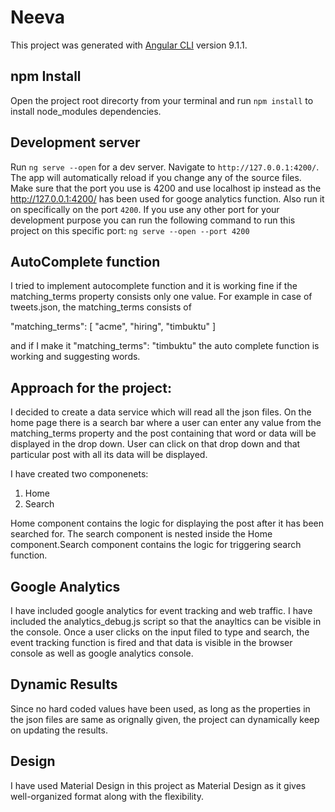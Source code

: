 # Neeva

This project was generated with [Angular CLI](https://github.com/angular/angular-cli) version 9.1.1.

## npm Install

Open the project root direcorty from your terminal and run `npm install` to install node_modules dependencies.

## Development server

Run `ng serve --open` for a dev server. Navigate to `http://127.0.0.1:4200/`. The app will automatically reload if you change any of the source files. Make sure that the port you use is 4200 and use localhost ip instead as the http://127.0.0.1:4200/ has been used for googe analytics function. Also run it on specifically on the port `4200`. If you use any other port for your development purpose you can run the following command to run this project on this specific port:
`ng serve --open --port 4200`

## AutoComplete function

I tried to implement autocomplete function and it is working fine if the matching_terms property consists only one value. For example in case of tweets.json, the matching_terms consists of 

 "matching_terms": [
          "acme",
          "hiring",
          "timbuktu"
        ]

and if I make it  "matching_terms": "timbuktu" the auto complete function is working and suggesting words.

## Approach for the project:

I decided to create a data service which will read all the json files. On the home page there is a search bar where a user can enter any value from the matching_terms property and the post containing that word or data will be displayed in the drop down. User can click on that drop down and that particular post with all its data will be displayed.

I have created two componenets:
1) Home
2) Search

Home component contains the logic for displaying the post after it has been searched for. The search component is nested inside the Home component.Search component contains the logic for triggering search function.

## Google Analytics

I have included google analytics for event tracking and web traffic. I have included the analytics_debug.js script so that the anayltics can be visible in the console. Once a user clicks on the input filed to type and search, the event tracking function is fired and that data is visible in the browser console as well as google analytics console.


## Dynamic Results
Since no hard coded values have been used, as long as the properties in the json files are same as orignally given, the project can dynamically keep on updating the results. 


## Design

I have used Material Design in this project as Material Design as it gives well-organized format along with the flexibility.
